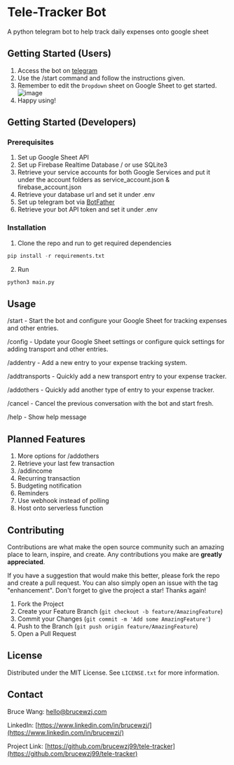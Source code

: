 # Tele-Tracker Bot
A python telegram bot to help track daily expenses onto google sheet

## Getting Started (Users)
1. Access the bot on [telegram](https://t.me/telefinance_tracker_bot) 
2. Use the /start command and follow the instructions given.
4. Remember to edit the `Dropdown` sheet on Google Sheet to get started.
![image](https://github.com/brucewzj99/tele-tracker/assets/24997286/ddf879be-69f4-4e33-a517-3b5628055e6f)
5. Happy using!

## Getting Started (Developers)
### Prerequisites
1. Set up Google Sheet API
2. Set up Firebase Realtime Database / or use SQLite3
3. Retrieve your service accounts for both Google Services and put it under the account folders as service_account.json & firebase_account.json
4. Retrieve your database url and set it under .env
5. Set up telegram bot via [BotFather](https://t.me/BotFather)
6. Retrieve your bot API token and set it under .env

### Installation
1. Clone the repo and run to get required dependencies
```python
pip install -r requirements.txt
```
2. Run
```python
python3 main.py
```

## Usage
/start - Start the bot and configure your Google Sheet for tracking expenses and other entries.

/config - Update your Google Sheet settings or configure quick settings for adding transport and other entries.

/addentry - Add a new entry to your expense tracking system.

/addtransports - Quickly add a new transport entry to your expense tracker.

/addothers - Quickly add another type of entry to your expense tracker.

/cancel - Cancel the previous conversation with the bot and start fresh.

/help - Show help message

## Planned Features
1. More options for /addothers
2. Retrieve your last few transaction
3. /addincome
4. Recurring transaction
5. Budgeting notification
6. Reminders
7. Use webhook instead of polling
8. Host onto serverless function

## Contributing

Contributions are what make the open source community such an amazing place to learn, inspire, and create. Any contributions you make are **greatly appreciated**.

If you have a suggestion that would make this better, please fork the repo and create a pull request. You can also simply open an issue with the tag "enhancement".
Don't forget to give the project a star! Thanks again!

1. Fork the Project
2. Create your Feature Branch (`git checkout -b feature/AmazingFeature`)
3. Commit your Changes (`git commit -m 'Add some AmazingFeature'`)
4. Push to the Branch (`git push origin feature/AmazingFeature`)
5. Open a Pull Request

## License

Distributed under the MIT License. See `LICENSE.txt` for more information.

<!-- CONTACT -->
## Contact

Bruce Wang: hello@brucewzj.com

LinkedIn: [https://www.linkedin.com/in/brucewzj/](https://www.linkedin.com/in/brucewzj/)

Project Link: [https://github.com/brucewzj99/tele-tracker](https://github.com/brucewzj99/tele-tracker)



